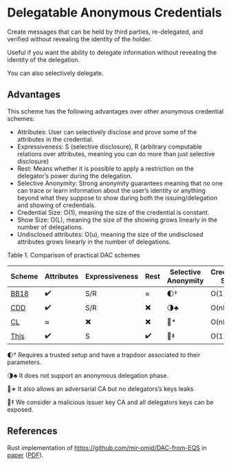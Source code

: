 # Delegatable Anonymous Credentials

Create messages that can be held by third parties, re-delegated, and verified without revealing the identity of the holder.

Useful if you want the ability to delegate information without revealing the identity of the delegation.

You can also selectively delegate.

## Advantages

This scheme has the following advantages over other anonymous credential schemes:

-   Attributes: User can selectively disclose and prove some of the attributes in the credential.
-   Expressiveness: S (selective disclosure), R (arbitrary computable relations over attributes, meaning you can do more than just selective disclosure)
-   Rest: Means whether it is possible to apply a restriction on the delegator’s power during the delegation.
-   Selective Anonymity: Strong anonymity guarantees meaning that no one can trace or learn information about the user’s identity or anything beyond what they suppose to show during both the issuing/delegation and showing of credentials.
-   Credential Size: O(1), meaning the size of the credential is constant.
-   Show Size: O(L), meaning the size of the showing grows linearly in the number of delegations.
-   Undisclosed attributes: O(u), meaning the size of the undisclosed attributes grows linearly in the number of delegations.

Table 1. Comparison of practical DAC schemes

| Scheme   | Attributes | Expressiveness | Rest | Selective Anonymity | Credential Size | Show Size |
| -------- | ---------- | -------------- | ---- | ------------------- | --------------- | --------- |
| [BB18]() | ✔️         | S/R            | ≈    | 🌓†                 | O(1)            | O(u)      |
| [CDD]()  | ✔️         | S/R            | ✖️   | 🌗♣                 | O(nL)           | O(uL)     |
| [CL]()   | ≈          | ✖️             | ✖️   | 🌙\*                | O(nL)           | O(uL)     |
| [This]() | ✔️         | S              | ✔️   | 🌚‡                 | O(1)            | O(L)      |

🌓† Requires a trusted setup and have a trapdoor associated to their parameters.

🌗♣ It does not support an anonymous delegation phase.

🌙∗
It also allows an adversarial CA but no delegators’s keys leaks.

🌚‡ We consider a malicious issuer key CA and all delegators keys can be exposed.

## References

Rust implementation of https://github.com/mir-omid/DAC-from-EQS in [paper](https://eprint.iacr.org/2022/680.pdf) ([PDF](https://eprint.iacr.org/2022/680.pdf)).
